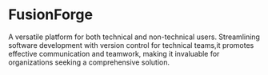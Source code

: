 # FusionForge
A versatile platform for both technical and non-technical users. Streamlining software development with version control for technical teams,it promotes effective communication and teamwork, making it invaluable for organizations seeking a comprehensive solution.
